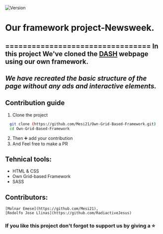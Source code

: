 <img alt="Version" src="https://img.shields.io/badge/version-1.0.0-blue.svg?cacheSeconds=2592000" />

# Our framework project-Newsweek.
=================================
In this project We've cloned the **[DASH](https://www.dash.org/)** webpage using our own framework.
---
_We have recreated the basic structure of the page without any ads and interactive elements._
---

## Contribution guide

1. Clone the project
```bash
  git clone (https://github.com/Mesi21/Own-Grid-Based-Framework.git)
  cd Own-Grid-Based-Framework
```

2. Then :heavy_plus_sign: add your contribution
3. And Feel free to make a PR

## Tehnical tools:

- HTML & CSS
- Own Grid-based Framework
- SASS

## Contributors:

	[Molnar Emese](https://github.com/Mesi21),
	[Rodolfo Jose Llinas](https://github.com/RadiactiveJesus)

### If you like this project don't forgot to support us by giving a :star: 
